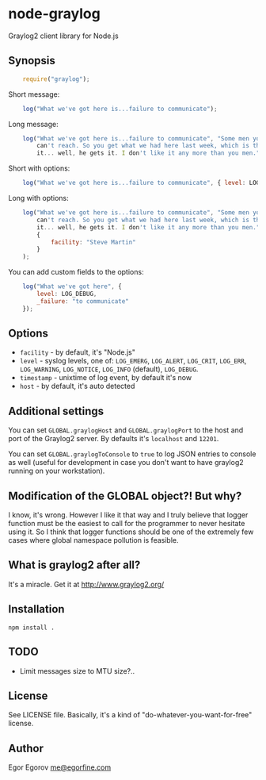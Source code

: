 # node-graylog

Graylog2 client library for Node.js

## Synopsis

```javascript
	require("graylog");
```
	
Short message:

```javascript
	log("What we've got here is...failure to communicate");
```

Long message:

```javascript
	log("What we've got here is...failure to communicate", "Some men you just 
		can't reach. So you get what we had here last week, which is the way he wants 
		it... well, he gets it. I don't like it any more than you men.");
```

Short with options:

```javascript
	log("What we've got here is...failure to communicate", { level: LOG_DEBUG });
```

Long with options: 

```javascript
	log("What we've got here is...failure to communicate", "Some men you just 
		can't reach. So you get what we had here last week, which is the way he wants 
		it... well, he gets it. I don't like it any more than you men.", 
		{
			facility: "Steve Martin"
		}
	);
```

You can add custom fields to the options: 
	
```javascript
	log("What we've got here", { 
		level: LOG_DEBUG,
		_failure: "to communicate"
	});
```

## Options

* <code>facility</code> - by default, it's "Node.js"
* <code>level</code> - syslog levels, one of: <code>LOG_EMERG</code>, <code>LOG_ALERT</code>, <code>LOG_CRIT</code>, <code>LOG_ERR</code>, <code>LOG_WARNING</code>, <code>LOG_NOTICE</code>, <code>LOG_INFO</code> (default), <code>LOG_DEBUG</code>.
* <code>timestamp</code> - unixtime of log event, by default it's now
* <code>host</code> - by default, it's auto detected

## Additional settings

You can set <code>GLOBAL.graylogHost</code> and <code>GLOBAL.graylogPort</code> to the host and port of the Graylog2 server. By defaults it's <code>localhost</code> and <code>12201</code>.

You can set <code>GLOBAL.graylogToConsole</code> to <code>true</code> to log JSON entries to console as well (useful for development in case you don't want to have graylog2 running on your workstation).

## Modification of the GLOBAL object?! But why?

I know, it's wrong. However I like it that way and I truly believe that logger function must be the easiest to call for the programmer to never hesitate using it. So I think that logger functions should be one of the extremely few cases where global namespace pollution is feasible. 

## What is graylog2 after all? 

It's a miracle. Get it at http://www.graylog2.org/

## Installation

	npm install .

## TODO

* Limit messages size to MTU size?..


## License

See LICENSE file. Basically, it's a kind of "do-whatever-you-want-for-free" license.

## Author

Egor Egorov <me@egorfine.com>

